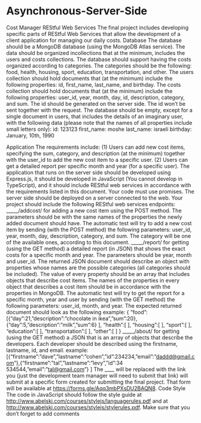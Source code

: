 # Asynchronous-Server-Side
Cost Manager REStful Web Services
The final project includes developing specific parts of REStful Web Services that allow the development of a client
application for managing our daily costs.
Database
The database should be a MongoDB database (using the MongoDB Atlas service). 
The data should be organized incollections that at the minimum, includes the users and costs collections. 
The database should support having the costs organized according to categories. 
The categories should be the following: food, health, housing, sport, education, transportation, and other. 
The users collection should hold documents that (at the minimum) include the following properties: id, first_name, last_name, and birthday. 
The costs collection should hold documents that (at the minimum) include the following properties: user_id, year, month, day, id, description, category, and sum. 
The id should be generated on the server side. 
The id won’t be sent together with the request.
The database should be empty, except for a single document in users, that includes the details of an imaginary user, with the following data 
(please note that the names of all properties include small letters only):
id: 123123
first_name: moshe
last_name: israeli
birthday: January, 10th, 1990

Application
The requirements include: 
(1) Users can add new cost items, specifying the sum, category, and description (at the minimum) together with the user_id to add the new cost item to a specific user. 
(2) Users can get a detailed report per specific month and year (for a specific user).
The application that runs on the server side should be developed using Express.js, it should be developed in JavaScript
(You cannot develop in TypeScript), and it should include REStful web services in accordance with the requirements listed
in this document. 
Your code must use promises. The server side should be deployed on a server connected to the web.
Your project should include the following REStful web services endpoints:
_____/addcost/ for adding a new cost item using the POST method. 
The parameters should be with the same names of the properties the newly added document should have.
The automatic test will try to add a new cost item by sending (with the POST method) the following parameters: 
user_id, year, month, day, description, category, and sum. The category will be one of the available ones, according to this
document.
_____/report/ for getting (using the GET method) a detailed report (in JSON) that shows the exact costs for a specific month and year.
The parameters should be year, month and user_id. 
The returned JSON document should describe an object with properties whose names are the possible categories (all categories should be included). 
The value of every property should be an array that includes objects that describe cost items. 
The names of the properties in every object that describes a cost item should be in accordance with the properties in MongoDB.
The automatic test will try to get the report for a specific month, year and user by sending (with the GET method) the
following parameters: user_id, month, and year. 
The expected returned document should look as the following example:
{
“food”:[{“day”:21,”description”:”chocolate in ikea”,”sum”:20},{“day”:5,”description”:”milk”,”sum”:6} ],
“health”:[ ],
“housing”:[ ],
“sport”:[ ],
“education”:[ ],
“transportation”:[ ],
“other”:[ ]
}
_____/about/ for getting (using the GET method) a JSON that is an array of objects that describe the developers. Each
developer should be described using the firstname, lastname, id, and email.
example:
[{“firstname”:”dave”,”lastname”:”cohen”,”id”:234234,”email”:”daddd@gmail.com”},{“firstname”:”tal”,”lastname”:”levy”,”id”:34
534544,”email”:”tal@gmail.com”} ]
The ____ will be replaced with the link you (just the development team manager will need to submit that link) will submit at
a specific form created for submitting the final project. That form will be available at
https://forms.gle/Aqq3mbPXsDU2BAQN8.
Code Style
The code in JavaScript should follow the style guide at 
http://www.abelski.com/courses/stylejs/languagerules.pdf and at
http://www.abelski.com/courses/stylejs/stylerules.pdf. 
Make sure that you don’t forget to add comments
